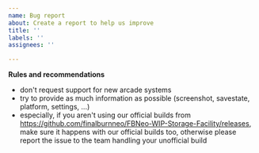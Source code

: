 ```yaml
---
name: Bug report
about: Create a report to help us improve
title: ''
labels: ''
assignees: ''

---
```


**Rules and recommendations**
- don't request support for new arcade systems
- try to provide as much information as possible (screenshot, savestate, platform, settings, ...)
- especially, if you aren't using our official builds from https://github.com/finalburnneo/FBNeo-WIP-Storage-Facility/releases, make sure it happens with our official builds too, otherwise please report the issue to the team handling your unofficial build
